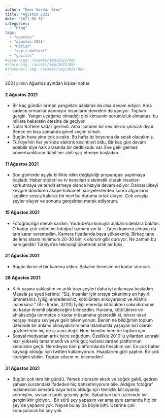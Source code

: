 ```yaml
---
author: "Ömer Serdar Ören"
title: "Ağustos 2021"
date: "2021-08-31"
categories: 
  - "blog"
tags: 
  - "agustos"
  - "agustos-2021"
  - "notlar"
  - "seyir-defteri"
  - "yazilar"
#cover-img: /assets/img/2021/08/
#share-img: /assets/img/2021/08/
#thumbnail-img: /assets/img/2021/08/
---
```


2021 yılının Ağustos ayından kişisel notlar.

#### 2 Ağustos 2021

- Bir kaç gündür orman yangınları azalarak da olsa devam ediyor. Ama sadece ormanlar yanmıyor insanların devreleri de yanıyor. Toplum gergin. Yangın uçağımız olmadığı gibi kimsenin sorumluluk almaması bu millete hakaretin ötesine de geçiyor.
- Dolar 8.3’lere kadar geriledi. Ama içimden bir ses tekrar çıkacak diyor. Bence en kısa zamanda genel seçim olmalı.
- Bugün hava yine çok sıcaktı. Bu hafta içi boyunca da sıcak olacakmış.
- Türkiye’nin her yerinde elektrik kesintileri oldu. Bir kaç gün devam edebilir diye halk arasında bir dedkikodu var. Eve gelir gelmez powerbanklarım dahil her aleti şarj etmeye başladım.

#### 11 Ağustos 2021

- Son günlerde aşıyla birlikte iklim değişikliği propangası yapılmaya başladı. Haber siteleri ve tv kanalları sistematik olarak insanları korkutmaya ve tehdit etmeye olanca hızıyla devam ediyor. Dahası ülkeyi kevgire döndüren akape hükümeti suriyelerilerden sonra afganların işgaline sessiz kalarak bir nevi bu duruma ortak oluyor. Çok acayip şeyler oluyor ve sonunu gerçekten merak ediyorum.

#### 15 Ağustos 2021

- Fotoğraçılığa merak sardım. Youtube’da konuyla alakalı videolara baktım. O kadar çok video ve fotoğraf uzmanı var ki… Zaten kamera almaya da tam karar veremedim. Kamera fiyatlarıda baya yüksekmiş. Birkaç tane de lens alsam minimum 20-30 binlik olurum gibi duruyor. Ne zaman bu hale geldik! Türkiye’de teknoloji tüketmek artık bir lüks.

#### 21 Ağustos 2021

- Bugün ikinci el bir kamera aldım. Bakalım hevesim ne kadar sürecek.

#### 28 Ağustos 2021

- Kırk yaşına yaklaştım ve artık bazı şeyleri daha iyi anlamaya başladım. Mesela şu ayeti kerime: “Siz, insanlar için ortaya çıkarılmış en hayırlı ümmetsiniz. İyiliği emredersiniz, kötülükten alıkoyarsınız ve Allah’a inanırsınız.” (Âl-i İmrân, 3/110) İyiliği emredip kötülükten sakındırmanın bu kadar önemli olabileceğini bilmezdim. Harama, kötülüklere ve ahlaksızlığa ümmetçe o kadar müsamaha gösterdik ki, tekrar nasıl herşey meşru seviyeye gelir bilemiyorum. Benim ne bildiğimin toplum üzerinde bir anlamı olmayabilirim ama İstanbul’da yaşayan biri olarak gözlemlerim hiç de iç açıcı değil. Hem kendim hem de toplum için.
- Sosyal medyadan artık iyice soğudum. Özellikle 2010’lu yıllardan sonraki hızlı yükseliş tamamlandı ve artık güç kullanıcılardan platformun kendisine geçti. Neredeyse tüm platformlarda hesabım var. En çok haber kaynağı olduğu için twitterı kullanıyorum. Hsaplarımı gizli yaptım. Bir çok içeriğimi sildim. Toptan silsem mi bilemedim!

#### 31 Ağustos 2021

- Bugün çok ters bir gündü. Yemek sipraşim eksik ve soğuk geldi, getiren şahısın suratındaki ifadeden hiç bahsetmiyorum bile. Aldığım fotoğraf makinesinin sensörü baya tozlu olduğu için temizlik kiti siparişi vermiştim, sıvısının tarihi geçmiş geldi. Sabahtan beri üzerimde bir gerginliktir gidiyor… Bir sürü şey yapasım var ama aynı zamanda hiç bir şey de yapasım yok. Neyse bu ay da böyle bitti. Üzerine çok konuşulacak bir şey yok.
